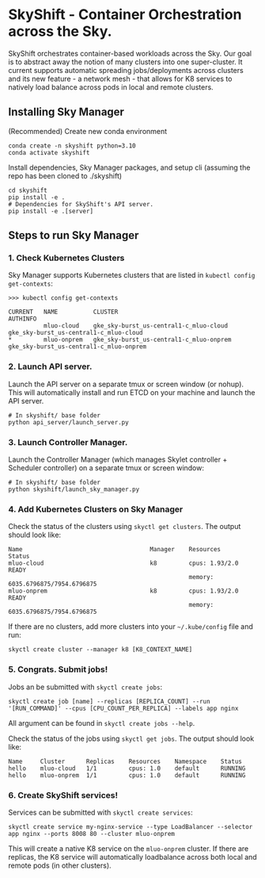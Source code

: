 # SkyShift - Container Orchestration across the Sky.

SkyShift orchestrates container-based workloads across the Sky. Our goal is to abstract away the notion of many clusters into one super-cluster. It current supports automatic spreading jobs/deployments across clusters and its new feature - a network mesh - that allows for K8 services to natively load balance across pods in local and remote clusters.

## Installing Sky Manager

(Recommended) Create new conda environment

```
conda create -n skyshift python=3.10
conda activate skyshift 
```

Install dependencies, Sky Manager packages, and setup cli
(assuming the repo has been cloned to ./skyshift)
```
cd skyshift
pip install -e .
# Dependencies for SkyShift's API server.
pip install -e .[server]
```

## Steps to run Sky Manager

### 1. Check Kubernetes Clusters

Sky Manager supports Kubernetes clusters that are listed in `kubectl config get-contexts`:

```
>>> kubectl config get-contexts

CURRENT   NAME          CLUSTER                                   AUTHINFO                               
          mluo-cloud    gke_sky-burst_us-central1-c_mluo-cloud    gke_sky-burst_us-central1-c_mluo-cloud    
*         mluo-onprem   gke_sky-burst_us-central1-c_mluo-onprem   gke_sky-burst_us-central1-c_mluo-onprem   
```

### 2. Launch API server.

Launch the API server on a separate tmux or screen window (or nohup). This will automatically install and run ETCD on your machine and launch the API server.

```
# In skyshift/ base folder
python api_server/launch_server.py
```

### 3. Launch Controller Manager.

Launch the Controller Manager (which manages Skylet controller + Scheduler controller) on a separate tmux or screen window:

```
# In skyshift/ base folder
python skyshift/launch_sky_manager.py
```

### 4. Add Kubernetes Clusters on Sky Manager

Check the status of the clusters using `skyctl get clusters`. The output should look like:
```
Name                                    Manager    Resources                          Status
mluo-cloud                              k8         cpus: 1.93/2.0                     READY
                                                   memory: 6035.6796875/7954.6796875
mluo-onprem                             k8         cpus: 1.93/2.0                     READY
                                                   memory: 6035.6796875/7954.6796875
```

If there are no clusters, add more clusters into your `~/.kube/config` file and run:
```
skyctl create cluster --manager k8 [K8_CONTEXT_NAME]
```

### 5. Congrats. Submit jobs!

Jobs an be submitted with `skyctl create jobs`:

```
skyctl create job [name] --replicas [REPLICA_COUNT] --run '[RUN_COMMAND]' --cpus [CPU_COUNT_PER_REPLICA] --labels app nginx
```
All argument can be found in `skyctl create jobs --help`.

Check the status of the jobs using `skyctl get jobs`. The output should look like:

```
Name     Cluster      Replicas    Resources    Namespace    Status
hello    mluo-cloud   1/1         cpus: 1.0    default      RUNNING
hello    mluo-onprem  1/1         cpus: 1.0    default      RUNNING
```

### 6. Create SkyShift services!

Services can be submitted with `skyctl create services`:

```
skyctl create service my-nginx-service --type LoadBalancer --selector app nginx --ports 8008 80 --cluster mluo-onprem
```

This will create a native K8 service on the `mluo-onprem` cluster. If there are replicas, the K8 service will automatically loadbalance across both local and remote pods (in other clusters).
